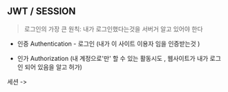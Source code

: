 ## JWT / SESSION

> 로그인의 가장 큰 원칙: 내가 로그인했다는것을 서버거 알고 있어야 한다

- 인증 Authentication - 로그인
(내가 이 사이트 이용자 임을 인증받는것 ) 

- 인가 Authorization
(내 계정으로'만' 할 수 있는 활동시도 , 웹사이트가 내가 로그인 되어 있음을 알고 허가)

세션 ->
